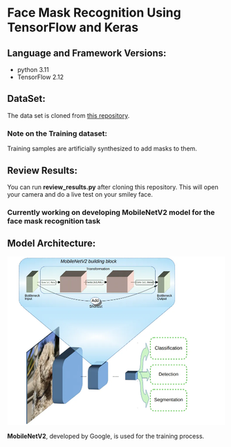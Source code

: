# Face Mask Recognition Using TensorFlow and Keras
## Language and Framework Versions:
- python 3.11
- TensorFlow 2.12

## DataSet:
The data set is cloned from [this repository](https://github.com/prajnasb/observations).
### Note on the Training dataset:
Training samples are artificially synthesized to add masks to them.

## Review Results:
You can run **review_results.py** after cloning this repository. This will open your camera and do a live test on your smiley face. 

### **Currently working on developing MobileNetV2 model for the face mask recognition task** 
## Model Architecture:
![model architecture](./MobileNetV2_Architecture.jpg)

**MobileNetV2**, developed by Google, is used for the training process.

